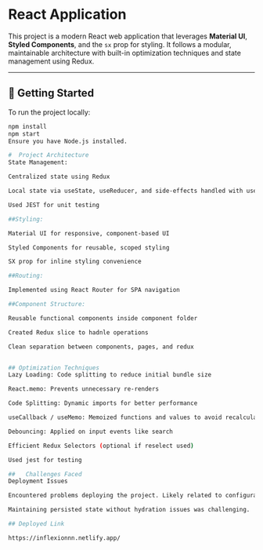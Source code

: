 # React Application

This project is a modern React web application that leverages **Material UI**, **Styled Components**, and the `sx` prop for styling. It follows a modular, maintainable architecture with built-in optimization techniques and state management using Redux.

---

## 🚀 Getting Started

To run the project locally:

```bash
npm install
npm start
Ensure you have Node.js installed.

#  Project Architecture
State Management: 

Centralized state using Redux

Local state via useState, useReducer, and side-effects handled with useEffect

Used JEST for unit testing

##Styling:

Material UI for responsive, component-based UI

Styled Components for reusable, scoped styling

SX prop for inline styling convenience

##Routing:

Implemented using React Router for SPA navigation

##Component Structure:

Reusable functional components inside component folder

Created Redux slice to hadnle operations

Clean separation between components, pages, and redux


## Optimization Techniques
Lazy Loading: Code splitting to reduce initial bundle size

React.memo: Prevents unnecessary re-renders

Code Splitting: Dynamic imports for better performance

useCallback / useMemo: Memoized functions and values to avoid recalculations

Debouncing: Applied on input events like search

Efficient Redux Selectors (optional if reselect used)

Used jest for testing

##   Challenges Faced
Deployment Issues

Encountered problems deploying the project. Likely related to configuration or platform-specific constraints.

Maintaining persisted state without hydration issues was challenging.

## Deployed Link

https://inflexionnn.netlify.app/